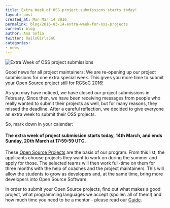 ```yaml
---
title: Extra Week of OSS project submissions starts today!
layout: post
created_at: Mon Mar 14 2016
permalink: blog/2016-03-14-extra-week-for-oss-projects
current: blog
author: Ana Sofia
twitter: RailsGirlsSoC
categories:
- news
---
```


![Extra Week of OSS project submissions](/img/blog/2016/extra-week-for-oss-projects.gif)


Good news for all project maintainers: We are re-opening up our project submissions for one extra special week. This gives you more time to submit your Open Source project still for RGSoC 2016!

As you may have noticed, we have closed our project submissions in February. Since then, we have been receiving messages from people who really wanted to submit their projects as well, but for many reasons, they missed the deadline. After a careful reflection, we decided to give everyone an extra week to submit their OSS projects.

So, mark down in your calendar:

#### The extra week of project submission starts today, 14th March, and ends Sunday, 20th March at 17:59:59 UTC.

These [Open Source Projects](https://teams.railsgirlssummerofcode.org/projects) are the basis of our program. From this list, the applicants choose projects they want to work on during the summer and apply for those. The selected teams will then work full-time on them for three months with the help of coaches and the project maintainers. This will allow the students to grow as developers and, at the same time, bring more developers into Open Source Software.

In order to submit your Open Source projects, find out what makes a good project, what programming languages we accept (spoiler: all of them!) and how much time you need to be a mentor - please read our [Guide](http://railsgirlssummerofcode.org/guide/projects/).
